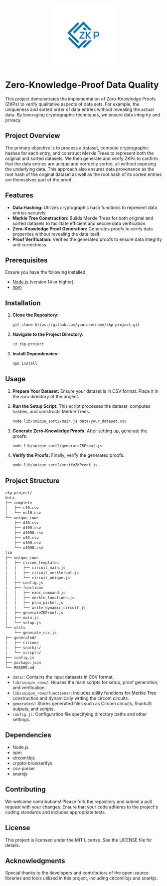 <p align="center"><img src="./ZKP_logo.png" alt="ZKP Logo" width="200" height="auto"></p>

# Zero-Knowledge-Proof Data Quality

This project demonstrates the implementation of Zero-Knowledge Proofs (ZKPs) to verify qualitative aspects of data sets. For example, the uniqueness and sorted order of data entries without revealing the actual data. By leveraging cryptographic techniques, we ensure data integrity and privacy.

## Project Overview

The primary objective is to process a dataset, compute cryptographic hashes for each entry, and construct Merkle Trees to represent both the original and sorted datasets. We then generate and verify ZKPs to confirm that the data entries are unique and correctly sorted, all without exposing the underlying data. This approach also ensures data provenance as the root hash of the original dataset as well as the root hash of its sorted entries are themselves part of the proof.

## Features

- **Data Hashing:** Utilizes cryptographic hash functions to represent data entries securely.
- **Merkle Tree Construction:** Builds Merkle Trees for both original and sorted datasets to facilitate efficient and secure data verification.
- **Zero-Knowledge Proof Generation:** Generates proofs to verify data properties without revealing the data itself.
- **Proof Verification:** Verifies the generated proofs to ensure data integrity and correctness.

## Prerequisites

Ensure you have the following installed:

- [Node.js](https://nodejs.org/) (version 14 or higher)
- [npm](https://www.npmjs.com/)

## Installation

1. **Clone the Repository:**

   ```bash
   git clone https://github.com/yourusername/zkp-project.git
   ```

2. **Navigate to the Project Directory:**

   ```bash
   cd zkp-project
   ```

3. **Install Dependencies:**

   ```bash
   npm install
   ```

## Usage

1. **Prepare Your Dataset:**
   Ensure your dataset is in CSV format. Place it in the `data` directory of the project.

2. **Run the Setup Script:**
   This script processes the dataset, computes hashes, and constructs Merkle Trees.

   ```bash
   node lib/unique_sort2/main.js data/your_dataset.csv
   ```

3. **Generate Zero-Knowledge Proofs:**
   After setting up, generate the proofs:

   ```bash
   node lib/unique_sort2/generateZKProof.js
   ```

4. **Verify the Proofs:**
   Finally, verify the generated proofs:

   ```bash
   node lib/unique_sort2/verifyZKProof.js
   ```

## Project Structure

```
zkp-project/
data
├── complete
│   ├── c10.csv
│   └── nc10.csv
└── unique_rows
    ├── d10.csv
    ├── d100.csv
    ├── d1000.csv
    ├── u10.csv
    ├── u100.csv
    └── u1000.csv
lib
├── unique_rows
│   ├── circom_templates
│   │   ├── circuit_main.js
│   │   ├── circuit_merkleroot.js
│   │   └── circuit_unique.js
│   ├── config.js
│   ├── functions
│   │   ├── exec_command.js
│   │   ├── merkle_functions.js
│   │   ├── ptau_picker.js
│   │   └── write_dynamic_circuit.js
│   ├── generateZKProof.js
│   ├── main.js
│   └── setup.js
└── utils
    └── generate_csv.js
├── generated/
│   ├── circom/
│   ├── snarkjs/
│   └── scripts/
├── config.js
├── package.json
└── README.md
```

- `data/`: Contains the input datasets in CSV format.
- `lib/unique_rows/`: Houses the main scripts for setup, proof generation, and verification.
- `lib/unique_rows/functions/`: Includes utility functions for Merkle Tree construction and dynamically writing the circom circuits.
- `generated/`: Stores generated files such as Circom circuits, SnarkJS outputs, and scripts.
- `config.js`: Configuration file specifying directory paths and other settings.

## Dependencies

- Node.js
- npm
- circomlibjs
- crypto-browserifys
- csv-parser
- snarkjs

## Contributing

We welcome contributions! Please fork the repository and submit a pull request with your changes. Ensure that your code adheres to the project's coding standards and includes appropriate tests.

## License

This project is licensed under the MIT License. See the LICENSE file for details.

## Acknowledgments

Special thanks to the developers and contributors of the open-source libraries and tools utilized in this project, including circomlibjs and snarkjs.
